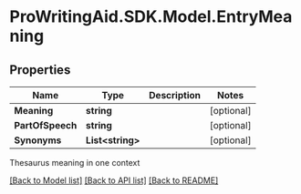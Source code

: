 # ProWritingAid.SDK.Model.EntryMeaning

## Properties

Name | Type | Description | Notes
------------ | ------------- | ------------- | -------------
**Meaning** | **string** |  | [optional] 
**PartOfSpeech** | **string** |  | [optional] 
**Synonyms** | **List&lt;string&gt;** |  | [optional] 

Thesaurus meaning in one context

[[Back to Model list]](../README.md#documentation-for-models) [[Back to API list]](../README.md#documentation-for-api-endpoints) [[Back to README]](../README.md)

